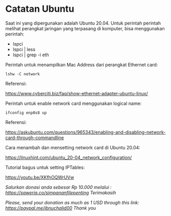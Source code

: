 # Catatan Ubuntu

Saat ini yang dipergunakan adalah Ubuntu 20.04. Untuk perintah perintah melihat perangkat jaringan yang terpasang di komputer, bisa menggunakan perintah:
* lspci
* lspci | less
* lspci | grep -i eth


Perintah untuk menampilkan Mac Address dari perangkat Ethernet card:
```text
lshw -C network
```

Referensi:

https://www.cyberciti.biz/faq/show-ethernet-adapter-ubuntu-linux/


Perintah untuk enable network card menggunakan logical name:
```text
ifconfig enp0s8 up
```

Referensi:

https://askubuntu.com/questions/965343/enabling-and-disabling-network-card-through-commandline


Cara menambah dan mensetting network card di Ubuntu 20.04:

https://linuxhint.com/ubuntu_20-04_network_configuration/


Tutorial bagus untuk setting IPTables:

https://youtu.be/XKfhOQWrUVw



_Salurkan donasi anda sebesar Rp 10.000 melalui : https://saweria.co/simpananfilepenting
Terimakasih_

_Please, send your donation as much as 1 USD through this link: https://paypal.me/ibnuchalid00
Thank you_
